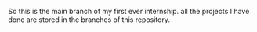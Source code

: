 So this is the main branch of my first ever internship. 
all the projects I have done are stored in the branches of this repository.
